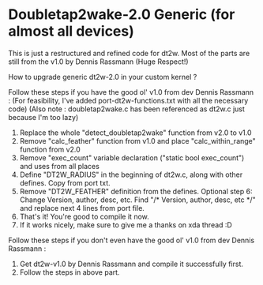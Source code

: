 # Doubletap2wake-2.0 Generic (for almost all devices)

This is just a restructured and refined code for dt2w.
Most of the parts are still from the v1.0 by Dennis Rassmann (Huge Respect!)

How to upgrade generic dt2w-2.0 in your custom kernel ?

Follow these steps if you have the good ol' v1.0 from dev Dennis Rassmann :
(For feasibility, I've added port-dt2w-functions.txt with all the necessary code)
(Also note : doubletap2wake.c has been referenced as dt2w.c just because I'm too lazy)
1) Replace the whole "detect_doubletap2wake" function from v2.0 to v1.0
2) Remove "calc_feather" function from v1.0 and place "calc_within_range" function from v2.0
3) Remove "exec_count" variable declaration ("static bool exec_count") and uses from all places
4) Define "DT2W_RADIUS" in the beginning of dt2w.c, along with other defines. Copy from port txt.
5) Remove "DT2W_FEATHER" definition from the defines.
Optional step 6: Change Version, author, desc, etc. Find "/* Version, author, desc, etc */" and replace next 4 lines from port file.
7) That's it! You're good to compile it now.
8) If it works nicely, make sure to give me a thanks on xda thread :D


Follow these steps if you don't even have the good ol' v1.0 from dev Dennis Rassmann :
1) Get dt2w-v1.0 by Dennis Rassmann and compile it successfully first.
2) Follow the steps in above part.
